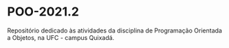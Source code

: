 # POO-2021.2
Repositório dedicado às atividades da disciplina de Programação Orientada a Objetos, na UFC - campus Quixadá.
